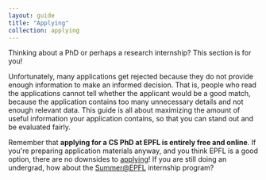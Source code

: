 ```yaml
---
layout: guide
title: "Applying"
collection: applying
---
```


Thinking about a PhD or perhaps a research internship? This section is for you!

Unfortunately, many applications get rejected because they do not provide enough information to make an informed decision.
That is, people who read the applications cannot tell whether the applicant would be a good match,
because the application contains too many unnecessary details and not enough relevant data.
This guide is all about maximizing the amount of useful information your application contains, so that you can stand out and be evaluated fairly.

Remember that **applying for a CS PhD at EPFL is entirely free and online**.
If you're preparing application materials anyway, and you think EPFL is a good option, there are no downsides to
[applying](https://www.epfl.ch/education/phd/edic-computer-and-communication-sciences/edic-computer-and-communication-sciences/edic-how-to-apply/)!
If you are still doing an undergrad, how about the [Summer@EPFL](https://summer.epfl.ch/) internship program?

<!-- **Are you applying for a PhD but lacking mentorship? [Click here!](/ramp)** -->
